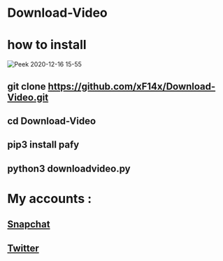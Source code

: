 # Download-Video

# how to install
![Peek 2020-12-16 15-55](https://user-images.githubusercontent.com/66462888/102351419-7934ca80-3fb7-11eb-8ab1-54edc72a7ffe.gif)
## git clone https://github.com/xF14x/Download-Video.git
## cd Download-Video
## pip3 install pafy
## python3 downloadvideo.py
# My accounts :
## **<a href="https://www.snapchat.com/add/sulimanxx1">Snapchat</a>**
## **<a href="https://twitter.com/F14Commander">Twitter</a>**
